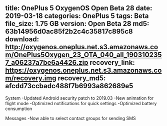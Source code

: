 title: OnePlus 5 OxygenOS Open Beta 28
date: 2019-03-18
categories: OnePlus 5
tags: Beta
file_size: 1.75 GB
version: Open Beta 28
md5: 63b14956d0ac85f2b2c4c35817c895c8
download: http://oxygenos.oneplus.net.s3.amazonaws.com/OnePlus5Oxygen_23_OTA_040_all_1903102357_a06237a7be6a4426.zip
recovery_link: https://oxygenos.oneplus.net.s3.amazonaws.com/recovery.img
recovery_md5: afcdd73ccbadc488f7b6993a862689e5
---
System
-Updated Android security patch to 2019.03
-New animation for flight mode
-Optimized notifications for quick settings
-Optimized battery consumption

Messages
-Now able to select contact groups for sending SMS

